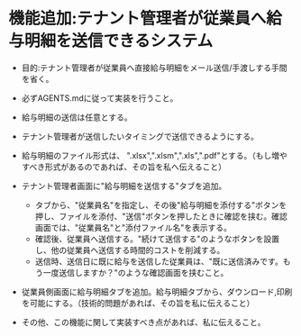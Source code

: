 # 機能追加:テナント管理者が従業員へ給与明細を送信できるシステム

- 目的:テナント管理者が従業員へ直接給与明細をメール送信/手渡しする手間を省く。
- 必ずAGENTS.mdに従って実装を行うこと。

- 給与明細の送信は任意とする。
- テナント管理者が送信したいタイミングで送信できるようにする。
- 給与明細のファイル形式は、 ".xlsx",".xlsm",".xls",".pdf"とする。（もし増やすべき形式があるのであれば、その旨を私へ伝えること）
- テナント管理者画面に"給与明細を送信する"タブを追加。
    - タブから、"従業員名"を指定し、その後"給与明細を添付する"ボタンを押し、ファイルを添付、"送信"ボタンを押したときに確認を挟む。確認画面では、"従業員名"と"添付ファイル名"を表示する。
    - 確認後、従業員へ送信する。"続けて送信する"のようなボタンを設置し、他の従業員へ送信する時間的コストを削減する。
    - 送信時、送信日に既に給与を送信した従業員は、"既に送信済みです。もう一度送信しますか？"のような確認画面を挟むこと。
- 従業員側画面に給与明細タブを追加。給与明細タブから、ダウンロード,印刷を可能にする。（技術的問題があれば、その旨を私に伝えること）
- その他、この機能に関して実装すべき点があれば、私に伝えること。

